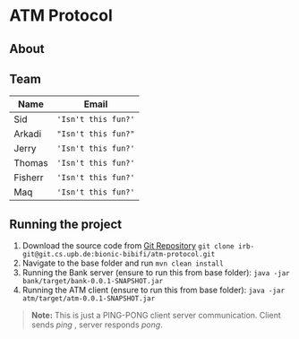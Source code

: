 # ATM Protocol

## About

## Team
|Name         	|Email                          |
|---------------|-------------------------------|
|Sid			|`'Isn't this fun?'`            |
|Arkadi         |`"Isn't this fun?"`            |
|Jerry          |`'Isn't this fun?'` 			|
|Thomas         |`'Isn't this fun?'` 			|
|Fisherr        |`'Isn't this fun?'` 			|
|Maq          	|`'Isn't this fun?'` 			|


## Running the project

 1. Download the source code from [Git Repository](https://git.cs.upb.de/bionic-bibifi/atm-protocol) `git clone irb-git@git.cs.upb.de:bionic-bibifi/atm-protocol.git`
 2. Navigate to the base folder and run `mvn clean install`
 3. Running the Bank server (ensure to run this from base folder):  `java -jar bank/target/bank-0.0.1-SNAPSHOT.jar`
 4. Running the ATM client (ensure to run this from base folder): `java -jar atm/target/atm-0.0.1-SNAPSHOT.jar`

> **Note:** This is just a PING-PONG client server communication. Client sends *ping* , server responds *pong*.
